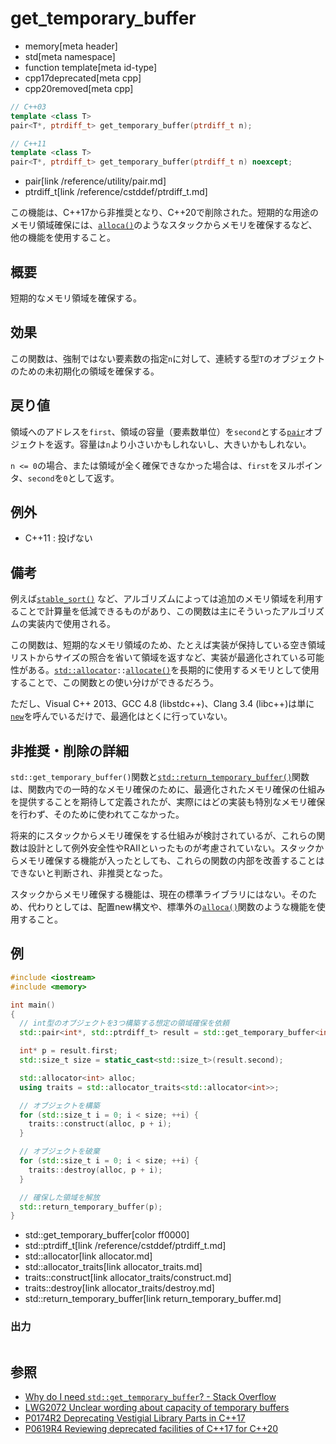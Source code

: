 # get_temporary_buffer
* memory[meta header]
* std[meta namespace]
* function template[meta id-type]
* cpp17deprecated[meta cpp]
* cpp20removed[meta cpp]

```cpp
// C++03
template <class T>
pair<T*, ptrdiff_t> get_temporary_buffer(ptrdiff_t n);

// C++11
template <class T>
pair<T*, ptrdiff_t> get_temporary_buffer(ptrdiff_t n) noexcept;
```
* pair[link /reference/utility/pair.md]
* ptrdiff_t[link /reference/cstddef/ptrdiff_t.md]

この機能は、C++17から非推奨となり、C++20で削除された。短期的な用途のメモリ領域確保には、[`alloca()`](https://web.archive.org/web/20230207110403/http://linuxjm.osdn.jp/html/LDP_man-pages/man3/alloca.3.html)のようなスタックからメモリを確保するなど、他の機能を使用すること。


## 概要
短期的なメモリ領域を確保する。


## 効果
この関数は、強制ではない要素数の指定`n`に対して、連続する型`T`のオブジェクトのための未初期化の領域を確保する。


## 戻り値
領域へのアドレスを`first`、領域の容量（要素数単位）を`second`とする[`pair`](/reference/utility/pair.md)オブジェクトを返す。容量は`n`より小さいかもしれないし、大きいかもしれない。

`n <= 0`の場合、または領域が全く確保できなかった場合は、`first`をヌルポインタ、`second`を`0`として返す。


## 例外
- C++11 : 投げない


## 備考
例えば[`stable_sort()`](/reference/algorithm/stable_sort.md) など、アルゴリズムによっては追加のメモリ領域を利用することで計算量を低減できるものがあり、この関数は主にそういったアルゴリズムの実装内で使用される。

この関数は、短期的なメモリ領域のため、たとえば実装が保持している空き領域リストからサイズの照合を省いて領域を返すなど、実装が最適化されている可能性がある。[`std::allocator`](allocator.md)`::`[`allocate()`](allocator/allocate.md)を長期的に使用するメモリとして使用することで、この関数との使い分けができるだろう。

ただし、Visual C++ 2013、GCC 4.8 (libstdc++)、Clang 3.4 (libc++)は単に[`new`](/reference/new/op_new.md)を呼んでいるだけで、最適化はとくに行っていない。


## 非推奨・削除の詳細
`std::get_temporary_buffer()`関数と[`std::return_temporary_buffer()`](return_temporary_buffer.md)関数は、関数内での一時的なメモリ確保のために、最適化されたメモリ確保の仕組みを提供することを期待して定義されたが、実際にはどの実装も特別なメモリ確保を行わず、そのために使われてこなかった。

将来的にスタックからメモリ確保をする仕組みが検討されているが、これらの関数は設計として例外安全性やRAIIといったものが考慮されていない。スタックからメモリ確保する機能が入ったとしても、これらの関数の内部を改善することはできないと判断され、非推奨となった。

スタックからメモリ確保する機能は、現在の標準ライブラリにはない。そのため、代わりとしては、配置new構文や、標準外の[`alloca()`](https://web.archive.org/web/20230207110403/http://linuxjm.osdn.jp/html/LDP_man-pages/man3/alloca.3.html)関数のような機能を使用すること。


## 例
```cpp example
#include <iostream>
#include <memory>

int main()
{
  // int型のオブジェクトを3つ構築する想定の領域確保を依頼
  std::pair<int*, std::ptrdiff_t> result = std::get_temporary_buffer<int>(3);

  int* p = result.first;
  std::size_t size = static_cast<std::size_t>(result.second);

  std::allocator<int> alloc;
  using traits = std::allocator_traits<std::allocator<int>>;

  // オブジェクトを構築
  for (std::size_t i = 0; i < size; ++i) {
    traits::construct(alloc, p + i);
  }

  // オブジェクトを破棄
  for (std::size_t i = 0; i < size; ++i) {
    traits::destroy(alloc, p + i);
  }

  // 確保した領域を解放
  std::return_temporary_buffer(p);
}
```
* std::get_temporary_buffer[color ff0000]
* std::ptrdiff_t[link /reference/cstddef/ptrdiff_t.md]
* std::allocator[link allocator.md]
* std::allocator_traits[link allocator_traits.md]
* traits::construct[link allocator_traits/construct.md]
* traits::destroy[link allocator_traits/destroy.md]
* std::return_temporary_buffer[link return_temporary_buffer.md]

### 出力
```
```

## 参照
- [Why do I need `std::get_temporary_buffer`? - Stack Overflow](http://stackoverflow.com/questions/3264299/why-do-i-need-stdget-temporary-buffer)
- [LWG2072 Unclear wording about capacity of temporary buffers](http://www.open-std.org/jtc1/sc22/wg21/docs/lwg-defects.html#2072)
- [P0174R2 Deprecating Vestigial Library Parts in C++17](http://www.open-std.org/jtc1/sc22/wg21/docs/papers/2016/p0174r2.html)
- [P0619R4 Reviewing deprecated facilities of C++17 for C++20](http://www.open-std.org/jtc1/sc22/wg21/docs/papers/2018/p0619r4.html)
